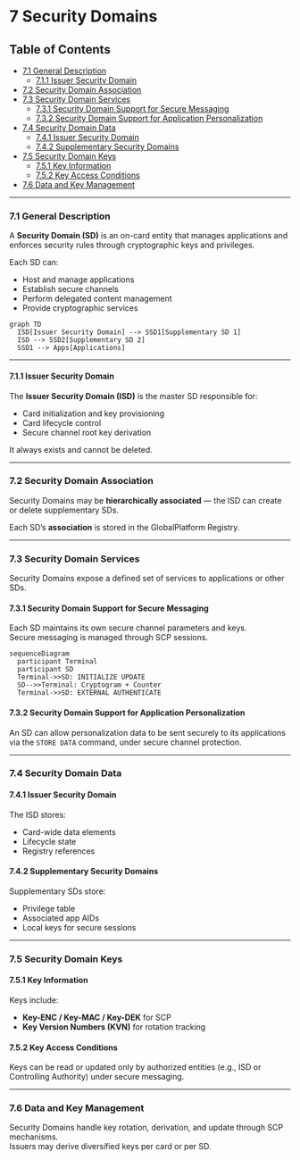 # 7 Security Domains

## Table of Contents
- [7.1 General Description](#71-general-description)
  - [7.1.1 Issuer Security Domain](#711-issuer-security-domain)
- [7.2 Security Domain Association](#72-security-domain-association)
- [7.3 Security Domain Services](#73-security-domain-services)
  - [7.3.1 Security Domain Support for Secure Messaging](#731-security-domain-support-for-secure-messaging)
  - [7.3.2 Security Domain Support for Application Personalization](#732-security-domain-support-for-application-personalization)
- [7.4 Security Domain Data](#74-security-domain-data)
  - [7.4.1 Issuer Security Domain](#741-issuer-security-domain)
  - [7.4.2 Supplementary Security Domains](#742-supplementary-security-domains)
- [7.5 Security Domain Keys](#75-security-domain-keys)
  - [7.5.1 Key Information](#751-key-information)
  - [7.5.2 Key Access Conditions](#752-key-access-conditions)
- [7.6 Data and Key Management](#76-data-and-key-management)

---

### 7.1 General Description
A **Security Domain (SD)** is an on-card entity that manages applications and enforces security rules through cryptographic keys and privileges.

Each SD can:
- Host and manage applications  
- Establish secure channels  
- Perform delegated content management  
- Provide cryptographic services  

```mermaid
graph TD
  ISD[Issuer Security Domain] --> SSD1[Supplementary SD 1]
  ISD --> SSD2[Supplementary SD 2]
  SSD1 --> Apps[Applications]
```

---

#### 7.1.1 Issuer Security Domain
The **Issuer Security Domain (ISD)** is the master SD responsible for:
- Card initialization and key provisioning  
- Card lifecycle control  
- Secure channel root key derivation  

It always exists and cannot be deleted.

---

### 7.2 Security Domain Association
Security Domains may be **hierarchically associated** — the ISD can create or delete supplementary SDs.

Each SD’s **association** is stored in the GlobalPlatform Registry.

---

### 7.3 Security Domain Services
Security Domains expose a defined set of services to applications or other SDs.

#### 7.3.1 Security Domain Support for Secure Messaging
Each SD maintains its own secure channel parameters and keys.  
Secure messaging is managed through SCP sessions.

```mermaid
sequenceDiagram
  participant Terminal
  participant SD
  Terminal->>SD: INITIALIZE UPDATE
  SD-->>Terminal: Cryptogram + Counter
  Terminal->>SD: EXTERNAL AUTHENTICATE
```

#### 7.3.2 Security Domain Support for Application Personalization
An SD can allow personalization data to be sent securely to its applications via the `STORE DATA` command, under secure channel protection.

---

### 7.4 Security Domain Data

#### 7.4.1 Issuer Security Domain
The ISD stores:
- Card-wide data elements  
- Lifecycle state  
- Registry references  

#### 7.4.2 Supplementary Security Domains
Supplementary SDs store:
- Privilege table  
- Associated app AIDs  
- Local keys for secure sessions  

---

### 7.5 Security Domain Keys

#### 7.5.1 Key Information
Keys include:
- **Key-ENC / Key-MAC / Key-DEK** for SCP  
- **Key Version Numbers (KVN)** for rotation tracking  

#### 7.5.2 Key Access Conditions
Keys can be read or updated only by authorized entities (e.g., ISD or Controlling Authority) under secure messaging.

---

### 7.6 Data and Key Management
Security Domains handle key rotation, derivation, and update through SCP mechanisms.  
Issuers may derive diversified keys per card or per SD.
